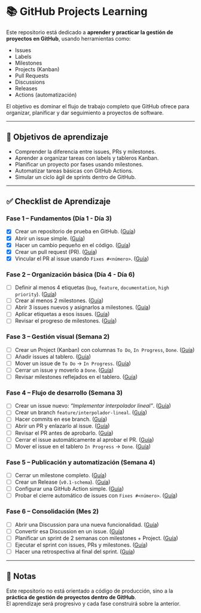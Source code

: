 # 📚 GitHub Projects Learning

Este repositorio está dedicado a **aprender y practicar la gestión de proyectos en GitHub**, usando herramientas como:

- Issues  
- Labels  
- Milestones  
- Projects (Kanban)  
- Pull Requests  
- Discussions  
- Releases  
- Actions (automatización)  

El objetivo es dominar el flujo de trabajo completo que GitHub ofrece para organizar, planificar y dar seguimiento a proyectos de software.

---

## 🚀 Objetivos de aprendizaje

- Comprender la diferencia entre issues, PRs y milestones.  
- Aprender a organizar tareas con labels y tableros Kanban.  
- Planificar un proyecto por fases usando milestones.  
- Automatizar tareas básicas con GitHub Actions.  
- Simular un ciclo ágil de sprints dentro de GitHub.  

---

## ✅ Checklist de Aprendizaje

### Fase 1 – Fundamentos (Día 1 - Día 3)

- [x] Crear un repositorio de prueba en GitHub. ([Guía](docs/fase-1-fundamentos/01-creacion-repositorio.md))  
- [x] Abrir un issue simple. ([Guía](docs/fase-1-fundamentos/02-apertura-issue.md))  
- [x] Hacer un cambio pequeño en el código. ([Guía](docs/fase-1-fundamentos/03-modificacion-codigo.md))  
- [x] Crear un pull request (PR). ([Guía](docs/fase-1-fundamentos/04-creacion-pr.md))  
- [x] Vincular el PR al issue usando `Fixes #<número>`. ([Guía](docs/fase-1-fundamentos/05-vinculacion-pr-issue.md))  

### Fase 2 – Organización básica (Día 4 - Día 6)

- [ ] Definir al menos 4 etiquetas (`bug`, `feature`, `documentation`, `high priority`). ([Guía](docs/fase-2-organizacion-basica/01-definir-etiquetas.md))  
- [ ] Crear al menos 2 milestones. ([Guía](docs/fase-2-organizacion-basica/02-crear-milestones.md))  
- [ ] Abrir 3 issues nuevos y asignarlos a milestones. ([Guía](docs/fase-2-organizacion-basica/03-abrir-issues-asignar-milestones.md))  
- [ ] Aplicar etiquetas a esos issues. ([Guía](docs/fase-2-organizacion-basica/04-aplicar-etiquetas-issues.md))  
- [ ] Revisar el progreso de milestones. ([Guía](docs/fase-2-organizacion-basica/05-revisar-progreso-milestones.md))  

### Fase 3 – Gestión visual (Semana 2)

- [ ] Crear un Project (Kanban) con columnas `To Do`, `In Progress`, `Done`. ([Guía](docs/fase-3-gestion-visual/01-crear-project-kanban.md))  
- [ ] Añadir issues al tablero. ([Guía](docs/fase-3-gestion-visual/02-anadir-issues-tablero.md))  
- [ ] Mover un issue de `To Do` → `In Progress`. ([Guía](docs/fase-3-gestion-visual/03-mover-issue-todo-inprogress.md))  
- [ ] Cerrar un issue y moverlo a `Done`. ([Guía](docs/fase-3-gestion-visual/04-cerrar-issue-mover-done.md))  
- [ ] Revisar milestones reflejados en el tablero. ([Guía](docs/fase-3-gestion-visual/05-revisar-milestones-tablero.md))  

### Fase 4 – Flujo de desarrollo (Semana 3)

- [ ] Crear un issue nuevo: *“Implementar interpolador lineal”*. ([Guía](docs/fase-4-flujo-desarrollo/01-crear-issue-interpolador-lineal.md))  
- [ ] Crear un branch `feature/interpolador-lineal`. ([Guía](docs/fase-4-flujo-desarrollo/02-crear-branch-feature.md))  
- [ ] Hacer commits en ese branch. ([Guía](docs/fase-4-flujo-desarrollo/03-hacer-commits.md))  
- [ ] Abrir un PR y enlazarlo al issue. ([Guía](docs/fase-4-flujo-desarrollo/04-abrir-pr-enlazar-issue.md))  
- [ ] Revisar el PR antes de aprobarlo. ([Guía](docs/fase-4-flujo-desarrollo/05-revisar-pr.md))  
- [ ] Cerrar el issue automáticamente al aprobar el PR. ([Guía](docs/fase-4-flujo-desarrollo/06-cerrar-issue-automatico.md))  
- [ ] Mover el issue en el tablero `In Progress` → `Done`. ([Guía](docs/fase-4-flujo-desarrollo/07-mover-issue-tablero-done.md))  

### Fase 5 – Publicación y automatización (Semana 4)

- [ ] Cerrar un milestone completo. ([Guía](docs/fase-5-publicacion-automatizacion/01-cerrar-milestone-completo.md))  
- [ ] Crear un Release (`v0.1-schema`). ([Guía](docs/fase-5-publicacion-automatizacion/02-crear-release-v0-1-schema.md))  
- [ ] Configurar una GitHub Action simple. ([Guía](docs/fase-5-publicacion-automatizacion/03-configurar-github-action-simple.md))  
- [ ] Probar el cierre automático de issues con `Fixes #<número>`. ([Guía](docs/fase-5-publicacion-automatizacion/04-probar-cierre-automatico-issues.md))  

### Fase 6 – Consolidación (Mes 2)

- [ ] Abrir una Discussion para una nueva funcionalidad. ([Guía](docs/fase-6-consolidacion/01-abrir-discussion.md))  
- [ ] Convertir esa Discussion en un issue. ([Guía](docs/fase-6-consolidacion/02-convertir-discussion-en-issue.md))  
- [ ] Planificar un sprint de 2 semanas con milestones + Project. ([Guía](docs/fase-6-consolidacion/03-planificar-sprint-2-semanas.md))  
- [ ] Ejecutar el sprint con issues, PRs y milestones. ([Guía](docs/fase-6-consolidacion/04-ejecutar-sprint.md))  
- [ ] Hacer una retrospectiva al final del sprint. ([Guía](docs/fase-6-consolidacion/05-retrospectiva.md))  

---

## 📖 Notas

Este repositorio no está orientado a código de producción, sino a la **práctica de gestión de proyectos dentro de GitHub**.  
El aprendizaje será progresivo y cada fase construirá sobre la anterior.
